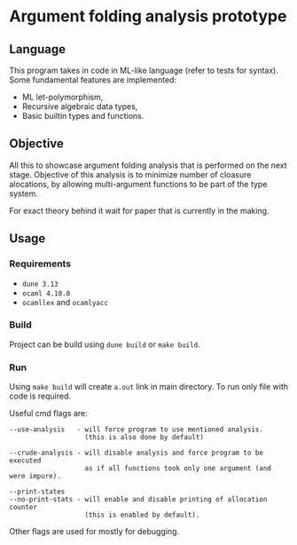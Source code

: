 # Argument folding analysis prototype

## Language
This program takes in code in ML-like language (refer to tests for syntax).
Some fundamental features are implemented:
- ML let-polymorphism,
- Recursive algebraic data types,
- Basic builtin types and functions.

## Objective
All this to showcase argument folding analysis that is performed on the next stage.
Objective of this analysis is to minimize number of cloasure alocations,
by allowing multi-argument functions to be part of the type system.

For exact theory behind it wait for paper that is currently in the making.

## Usage
### Requirements
- `dune 3.13`
- `ocaml 4.10.0`
- `ocamllex` and `ocamlyacc`

### Build
Project can be build using `dune build` or `make build`.

### Run
Using `make build` will create `a.out` link in main directory.
To run only file with code is required.

Useful cmd flags are:
```
--use-analysis   - will force program to use mentioned analysis.
                   (this is also done by default)

--crude-analysis - will disable analysis and force program to be executed
                   as if all functions took only one argument (and were impure).

--print-states
--no-print-stats - will enable and disable printing of allocation counter
                   (this is enabled by default).
```
Other flags are used for mostly for debugging.

